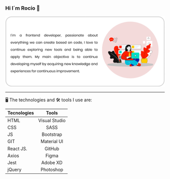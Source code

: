 ### Hi I´m Rocío 👋

   ![alt text](https://raw.githubusercontent.com/hrchioest/portfolio/master/public/img/projects/banner.png)

---

🖥 The technologies and 🛠 tools I use are:


| Tecnologies  |   Tools       |  
| ------------ |:-------------:| 
| HTML         | Visual Studio | 
| CSS          | SASS          |  
| JS           | Bootstrap     | 
| GIT          | Material UI   | 
| React JS.    | GitHub        |   
| Axios        | Figma         |   
| Jest         | Adobe XD      |
| jQuery       | Photoshop     |   

